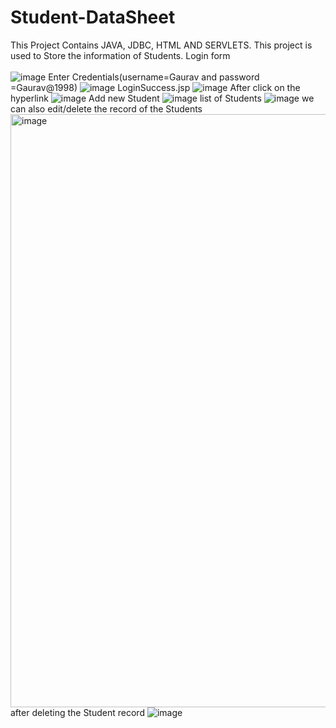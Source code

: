 # Student-DataSheet
This Project Contains  JAVA, JDBC, HTML AND SERVLETS. This project is used to Store the information of Students.
Login form<br><br>
![image](https://user-images.githubusercontent.com/108422803/196791095-cdc55873-ad21-4f85-ae59-8bb2722f2b9a.png)
Enter Credentials(username=Gaurav and password =Gaurav@1998)
![image](https://user-images.githubusercontent.com/108422803/196791357-d8c43ead-65c6-48df-843e-db8f42caa93b.png)
LoginSuccess.jsp
![image](https://user-images.githubusercontent.com/108422803/196791464-dc6c87e3-1fa4-4642-a380-cab9949cb380.png)
After click on the hyperlink
![image](https://user-images.githubusercontent.com/108422803/196791574-9e15a15f-26fd-4d45-986e-4dfc1bf95f78.png)
Add new Student
![image](https://user-images.githubusercontent.com/108422803/196791711-ab22033d-ff0c-40dd-a4fb-e9e52f45ac70.png)
list of Students
![image](https://user-images.githubusercontent.com/108422803/196791853-b7fcce9b-27ef-4d4b-a3d6-028f6320b7ea.png)
we can also edit/delete the record of the Students
<img width="949" alt="image" src="https://user-images.githubusercontent.com/108422803/196792110-fa5ffcd2-2d6d-4ce6-be47-cf1857558e1a.png">
after deleting the Student record
![image](https://user-images.githubusercontent.com/108422803/196792201-427743ae-cb20-479e-8970-2be3ce051813.png)
